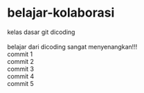 # belajar-kolaborasi

kelas dasar git dicoding <br><br>
belajar dari dicoding sangat menyenangkan!!! <br>
commit 1 <br>
commit 2 <br>
commit 3 <br>
commit 4 <br>
commit 5 <br>
